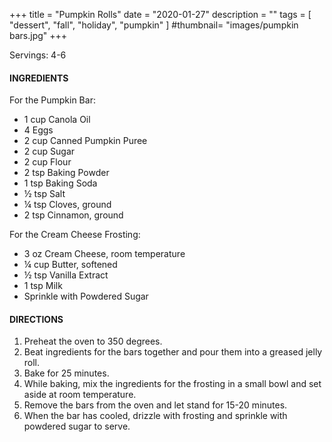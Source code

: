 +++
title = "Pumpkin Rolls"
date = "2020-01-27"
description = ""
tags = [
    "dessert",
    "fall",
    "holiday",
    "pumpkin"
]
#thumbnail= "images/pumpkin bars.jpg"
+++

Servings: 4-6<!--more-->

#### INGREDIENTS 

For the Pumpkin Bar: 

* 1 cup Canola Oil 
* 4 Eggs 
* 2 cup Canned Pumpkin Puree 
* 2 cup Sugar 
* 2 cup Flour 
* 2 tsp Baking Powder 
* 1 tsp Baking Soda 
* ½ tsp Salt 
* ¼ tsp Cloves, ground 
* 2 tsp Cinnamon, ground 

For the Cream Cheese Frosting: 

* 3 oz Cream Cheese, room temperature
* ¼ cup Butter, softened
* ½ tsp Vanilla Extract 
* 1 tsp Milk 
* Sprinkle with Powdered Sugar 

#### DIRECTIONS 

1. Preheat the oven to 350 degrees. 
2. Beat ingredients for the bars together and pour them into a greased jelly roll. 
3. Bake for 25 minutes. 
4. While baking, mix the ingredients for the frosting in a small bowl and set aside at room temperature. 
5. Remove the bars from the oven and let stand for 15-20 minutes. 
6. When the bar has cooled, drizzle with frosting and sprinkle with powdered sugar to serve. 
